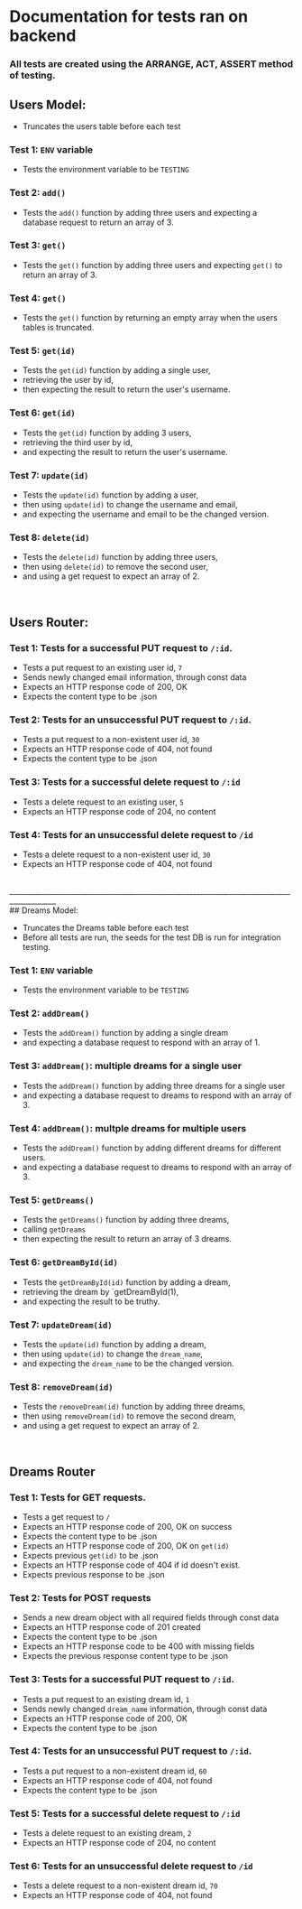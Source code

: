# Documentation for tests ran on backend

### All tests are created using the ARRANGE, ACT, ASSERT method of testing.

## Users Model:

- Truncates the users table before each test
### Test 1: `ENV` variable
- Tests the environment variable to be `TESTING`
### Test 2:  `add()`
- Tests the `add()` function by adding three users and expecting a database request to return an array of 3.
### Test 3: `get()`
- Tests the `get()` function by adding three users and expecting `get()` to return an array of 3.
### Test 4: `get()`
- Tests the `get()` function by returning an empty array when the users tables is truncated.
### Test 5: `get(id)`
- Tests the `get(id)` function by adding a single user,
- retrieving the user by id,
- then expecting the result to return the user's username.
### Test 6: `get(id)`
- Tests the `get(id)` function by adding 3 users,
- retrieving the third user by id, 
- and expecting the result to return the user's username.
### Test 7: `update(id)`
- Tests the `update(id)` function by adding a user, 
- then using `update(id)` to change the username and email, 
- and expecting the username and email to be the changed version.
### Test 8: `delete(id)`
- Tests the `delete(id)` function by adding three users, 
- then using `delete(id)` to remove the second user, 
- and using a get request to expect an array of 2.

<br>

## Users Router:
### Test 1: Tests for a successful PUT request to `/:id`. 
- Tests a put request to an existing user id, `7`
- Sends newly changed email information, through const data
- Expects an HTTP response code of 200, OK
- Expects the content type to be .json
### Test 2: Tests for an unsuccessful PUT request to `/:id`.
- Tests a put request to a non-existent user id, `30`
- Expects an HTTP response code of 404, not found
- Expects the content type to be .json
### Test 3: Tests for a successful delete request to `/:id`
- Tests a delete request to an existing user, `5`
- Expects an HTTP response code of 204, no content
### Test 4: Tests for an unsuccessful delete request to `/id`
- Tests a delete request to a non-existent user id, `30`
- Expects an HTTP response code of 404, not found
<br>
___________________________________________________________________________________________

<br>
## Dreams Model:

- Truncates the Dreams table before each test
- Before all tests are run, the seeds for the test DB is run for integration testing.
### Test 1: `ENV` variable
- Tests the environment variable to be `TESTING`
### Test 2: `addDream()`
- Tests the `addDream()` function by adding a single dream
- and expecting a database request to respond with an array of 1.
### Test 3: `addDream()`: multiple dreams for a single user
- Tests the `addDream()` function by adding three dreams for a single user
- and expecting a database request to dreams to respond with an array of 3.
### Test 4: `addDream()`: multple dreams for multiple users
- Tests the `addDream()` function by adding different dreams for different users.
- and expecting a database request to dreams to respond with an array of 3.
### Test 5: `getDreams()`
- Tests the `getDreams()` function by adding three dreams,
- calling `getDreams`
- then expecting the result to return an array of 3 dreams.
### Test 6: `getDreamById(id)`
- Tests the `getDreamById(id)` function by adding a dream,
- retrieving the dream by `getDreamById(1), 
- and expecting the result to be truthy.
### Test 7: `updateDream(id)`
- Tests the `update(id)` function by adding a dream, 
- then using `update(id)` to change the `dream_name`, 
- and expecting the `dream_name` to be the changed version.
### Test 8: `removeDream(id)`
- Tests the `removeDream(id)` function by adding three dreams, 
- then using `removeDream(id)` to remove the second dream, 
- and using a get request to expect an array of 2.

<br>

## Dreams Router

### Test 1: Tests for GET requests. 
- Tests a get request to `/`
- Expects an HTTP response code of 200, OK on success
- Expects the content type to be .json
- Expects an HTTP response code of 200, OK on `get(id)`
- Expects previous `get(id)` to be .json
- Expects an HTTP response code of 404 if id doesn't exist.
- Expects previous response to be .json
### Test 2: Tests for POST requests 
- Sends a new dream object with all required fields through const data
- Expects an HTTP response code of 201 created
- Expects the content type to be .json
- Expects an HTTP response code to be 400 with missing fields
- Expects the previous response content type to be .json
### Test 3: Tests for a successful PUT request to `/:id`. 
- Tests a put request to an existing dream id, `1`
- Sends newly changed `dream_name` information, through const data
- Expects an HTTP response code of 200, OK
- Expects the content type to be .json
### Test 4: Tests for an unsuccessful PUT request to `/:id`.
- Tests a put request to a non-existent dream id, `60`
- Expects an HTTP response code of 404, not found
- Expects the content type to be .json
### Test 5: Tests for a successful delete request to `/:id`
- Tests a delete request to an existing dream, `2`
- Expects an HTTP response code of 204, no content
### Test 6: Tests for an unsuccessful delete request to `/id`
- Tests a delete request to a non-existent dream id, `70`
- Expects an HTTP response code of 404, not found


